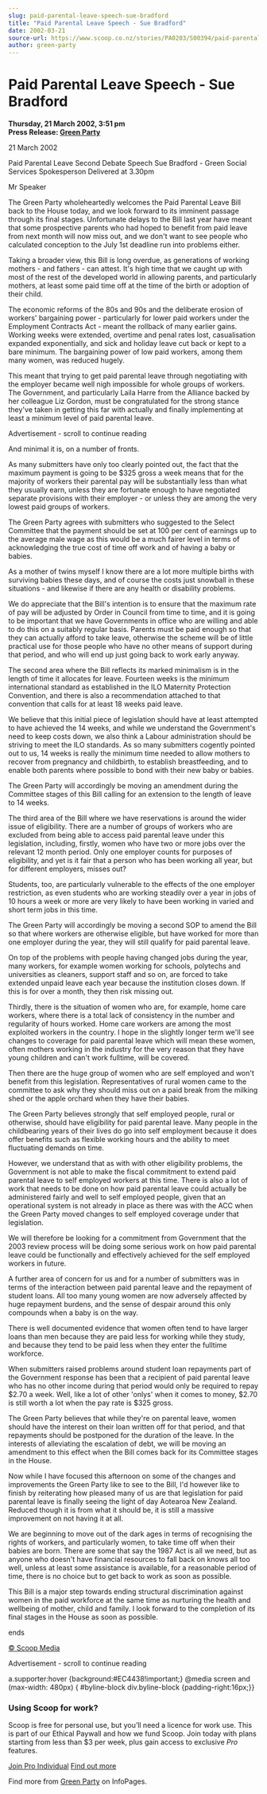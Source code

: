 ```yaml
---
slug: paid-parental-leave-speech-sue-bradford
title: "Paid Parental Leave Speech - Sue Bradford"
date: 2002-03-21
source-url: https://www.scoop.co.nz/stories/PA0203/S00394/paid-parental-leave-speech-sue-bradford.htm
author: green-party
---
```

Paid Parental Leave Speech - Sue Bradford
=========================================

**Thursday, 21 March 2002, 3:51 pm**  
**Press Release: [Green Party](https://info.scoop.co.nz/Green_Party)**

  
21 March 2002

Paid Parental Leave Second Debate Speech Sue Bradford - Green Social Services Spokesperson Delivered at 3.30pm

  
Mr Speaker

The Green Party wholeheartedly welcomes the Paid Parental Leave Bill back to the House today, and we look forward to its imminent passage through its final stages. Unfortunate delays to the Bill last year have meant that some prospective parents who had hoped to benefit from paid leave from next month will now miss out, and we don't want to see people who calculated conception to the July 1st deadline run into problems either.

Taking a broader view, this Bill is long overdue, as generations of working mothers - and fathers - can attest. It's high time that we caught up with most of the rest of the developed world in allowing parents, and particularly mothers, at least some paid time off at the time of the birth or adoption of their child.

The economic reforms of the 80s and 90s and the deliberate erosion of workers' bargaining power - particularly for lower paid workers under the Employment Contracts Act - meant the rollback of many earlier gains. Working weeks were extended, overtime and penal rates lost, casualisation expanded exponentially, and sick and holiday leave cut back or kept to a bare minimum. The bargaining power of low paid workers, among them many women, was reduced hugely.

This meant that trying to get paid parental leave through negotiating with the employer became well nigh impossible for whole groups of workers. The Government, and particularly Laila Harre from the Alliance backed by her colleague Liz Gordon, must be congratulated for the strong stance they've taken in getting this far with actually and finally implementing at least a minimum level of paid parental leave.

Advertisement - scroll to continue reading





And minimal it is, on a number of fronts.

As many submitters have only too clearly pointed out, the fact that the maximum payment is going to be $325 gross a week means that for the majority of workers their parental pay will be substantially less than what they usually earn, unless they are fortunate enough to have negotiated separate provisions with their employer - or unless they are among the very lowest paid groups of workers.

The Green Party agrees with submitters who suggested to the Select Committee that the payment should be set at 100 per cent of earnings up to the average male wage as this would be a much fairer level in terms of acknowledging the true cost of time off work and of having a baby or babies.

As a mother of twins myself I know there are a lot more multiple births with surviving babies these days, and of course the costs just snowball in these situations - and likewise if there are any health or disability problems.

We do appreciate that the Bill's intention is to ensure that the maximum rate of pay will be adjusted by Order in Council from time to time, and it is going to be important that we have Governments in office who are willing and able to do this on a suitably regular basis. Parents must be paid enough so that they can actually afford to take leave, otherwise the scheme will be of little practical use for those people who have no other means of support during that period, and who will end up just going back to work early anyway.

The second area where the Bill reflects its marked minimalism is in the length of time it allocates for leave. Fourteen weeks is the minimum international standard as established in the ILO Maternity Protection Convention, and there is also a recommendation attached to that convention that calls for at least 18 weeks paid leave.

We believe that this initial piece of legislation should have at least attempted to have achieved the 14 weeks, and while we understand the Government's need to keep costs down, we also think a Labour administration should be striving to meet the ILO standards. As so many submitters cogently pointed out to us, 14 weeks is really the minimum time needed to allow mothers to recover from pregnancy and childbirth, to establish breastfeeding, and to enable both parents where possible to bond with their new baby or babies.

The Green Party will accordingly be moving an amendment during the Committee stages of this Bill calling for an extension to the length of leave to 14 weeks.

The third area of the Bill where we have reservations is around the wider issue of eligibility. There are a number of groups of workers who are excluded from being able to access paid parental leave under this legislation, including, firstly, women who have two or more jobs over the relevant 12 month period. Only one employer counts for purposes of eligibility, and yet is it fair that a person who has been working all year, but for different employers, misses out?

Students, too, are particularly vulnerable to the effects of the one employer restriction, as even students who are working steadily over a year in jobs of 10 hours a week or more are very likely to have been working in varied and short term jobs in this time.

The Green Party will accordingly be moving a second SOP to amend the Bill so that where workers are otherwise eligible, but have worked for more than one employer during the year, they will still qualify for paid parental leave.

On top of the problems with people having changed jobs during the year, many workers, for example women working for schools, polytechs and universities as cleaners, support staff and so on, are forced to take extended unpaid leave each year because the institution closes down. If this is for over a month, they then risk missing out.

Thirdly, there is the situation of women who are, for example, home care workers, where there is a total lack of consistency in the number and regularity of hours worked. Home care workers are among the most exploited workers in the country. I hope in the slightly longer term we'll see changes to coverage for paid parental leave which will mean these women, often mothers working in the industry for the very reason that they have young children and can't work fulltime, will be covered.

Then there are the huge group of women who are self employed and won't benefit from this legislation. Representatives of rural women came to the committee to ask why they should miss out on a paid break from the milking shed or the apple orchard when they have their babies.

The Green Party believes strongly that self employed people, rural or otherwise, should have eligibility for paid parental leave. Many people in the childbearing years of their lives do go into self employment because it does offer benefits such as flexible working hours and the ability to meet fluctuating demands on time.

However, we understand that as with with other eligibility problems, the Government is not able to make the fiscal commitment to extend paid parental leave to self employed workers at this time. There is also a lot of work that needs to be done on how paid parental leave could actually be administered fairly and well to self employed people, given that an operational system is not already in place as there was with the ACC when the Green Party moved changes to self employed coverage under that legislation.

We will therefore be looking for a commitment from Government that the 2003 review process will be doing some serious work on how paid parental leave could be functionally and effectively achieved for the self employed workers in future.

A further area of concern for us and for a number of submitters was in terms of the interaction between paid parental leave and the repayment of student loans. All too many young women are now adversely affected by huge repayment burdens, and the sense of despair around this only compounds when a baby is on the way.

There is well documented evidence that women often tend to have larger loans than men because they are paid less for working while they study, and because they tend to be paid less when they enter the fulltime workforce.

When submitters raised problems around student loan repayments part of the Government response has been that a recipient of paid parental leave who has no other income during that period would only be required to repay $2.70 a week. Well, like a lot of other 'onlys' when it comes to money, $2.70 is still worth a lot when the pay rate is $325 gross.

The Green Party believes that while they're on parental leave, women should have the interest on their loan written off for that period, and that repayments should be postponed for the duration of the leave. In the interests of alleviating the escalation of debt, we will be moving an amendment to this effect when the Bill comes back for its Committee stages in the House.

Now while I have focused this afternoon on some of the changes and improvements the Green Party like to see to the Bill, I'd however like to finish by reiterating how pleased many of us are that legislation for paid parental leave is finally seeing the light of day Aotearoa New Zealand. Reduced though it is from what it should be, it is still a massive improvement on not having it at all.

We are beginning to move out of the dark ages in terms of recognising the rights of workers, and particularly women, to take time off when their babies are born. There are some that say the 1987 Act is all we need, but as anyone who doesn't have financial resources to fall back on knows all too well, unless at least some assistance is available, for a reasonable period of time, there is no choice but to get back to work as soon as possible.

This Bill is a major step towards ending structural discrimination against women in the paid workforce at the same time as nurturing the health and wellbeing of mother, child and family. I look forward to the completion of its final stages in the House as soon as possible.

ends

  

[© Scoop Media](http://www.scoop.co.nz/about/terms.html)  

Advertisement - scroll to continue reading



a.supporter:hover {background:#EC4438!important;} @media screen and (max-width: 480px) { #byline-block div.byline-block {padding-right:16px;}}

### Using Scoop for work?

Scoop is free for personal use, but you’ll need a licence for work use. This is part of our Ethical Paywall and how we fund Scoop. Join today with plans starting from less than $3 per week, plus gain access to exclusive _Pro_ features.  
  
[Join Pro Individual](https://pro.scoop.co.nz/Individual/?from=ProIn24) [Find out more](https://pro.scoop.co.nz/using-scoop-for-work/?from=ProIn24)

Find more from [Green Party](https://info.scoop.co.nz/Green_Party) on InfoPages.